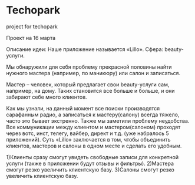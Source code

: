 # Techopark
project for techopark


Проект на 16 марта


Описание идеи:
Наше приложение называется «Lillo».
Сфера: beauty-услуги.

Мы обнаружили для себя проблему прекрасной половины найти нужного мастера (например, по маникюру) или салон и записаться.

Мастер – человек, который предлагает свои beauty-услуги сам, например, на дому. Таких становится все больше и больше, и они забирают себе много клиентов.

Как мы узнали, на данный момент все поиски производятся сарафанным радио, а записаться к мастеру(салону) всегда тяжело, часто это бывает экстренно.
Также мы заметили проблему неудобства. Все коммуникации между клиентом и мастером(салоном) проходят через вотс, инст, телегу, вайбер, директ и т.д. (уже набралось 5 приложений).
Суть «Lillo» заключается в том, чтобы объединить клиентов, мастеров и салоны в одном месте и сделать его удобным.

1)Клиенты сразу смогут увидеть свободные записи для конкретной услуги (также в приложении будут отзывы и фильтры).
2)Мастера смогут резко увеличить клиентскую базу.
3)Салоны смогут резко увеличить клиентскую базу.
